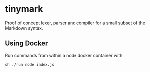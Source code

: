 # tinymark

Proof of concept lexer, parser and compiler for a small subset of the Markdown syntax.

## Using Docker

Run commands from within a node docker container with:

```bash
sh ./run node index.js
```